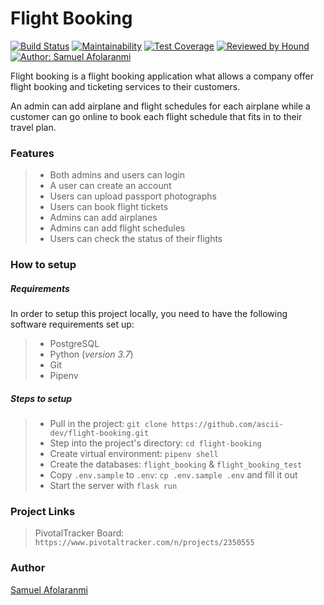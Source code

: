# Flight Booking

[![Build Status](https://travis-ci.org/ascii-dev/flight-booking.svg?branch=develop)](https://travis-ci.org/ascii-dev/flight-booking)
[![Maintainability](https://api.codeclimate.com/v1/badges/ce2535ff7a8508bbb623/maintainability)](https://codeclimate.com/github/ascii-dev/flight-booking/maintainability)
[![Test Coverage](https://api.codeclimate.com/v1/badges/ce2535ff7a8508bbb623/test_coverage)](https://codeclimate.com/github/ascii-dev/flight-booking/test_coverage)
[![Reviewed by Hound](https://img.shields.io/badge/Reviewed_by-Hound-8E64B0.svg)](https://houndci.com)
[![Author: Samuel Afolaranmi](https://img.shields.io/badge/Author-Samuel%20Afolaranmi-orange.svg)](https://twitter.com/asciidev)

Flight booking is a flight booking application what allows a company offer flight booking and 
ticketing services to their customers.

An admin can add airplane and flight schedules for each airplane while a customer can go online
to book each flight schedule that fits in to their travel plan.

### Features
> - Both admins and users can login
> - A user can create an account
> - Users can upload passport photographs
> - Users can book flight tickets
> - Admins can add airplanes
> - Admins can add flight schedules
> - Users can check the status of their flights
 
 ### How to setup
 ##### Requirements
 In  order to setup this project locally, you need to have the following software requirements
 set up:
 > - PostgreSQL
 > - Python (*version 3.7*)
 > - Git
 > - Pipenv
 
 ##### Steps to setup
 > - Pull in the project: `git clone https://github.com/ascii-dev/flight-booking.git`
 > - Step into the project's directory: `cd flight-booking`
 > - Create virtual environment: `pipenv shell`
 > - Create the databases: `flight_booking` & `flight_booking_test`
 > - Copy `.env.sample` to `.env`: `cp .env.sample .env` and fill it out
 > - Start the server with `flask run`
 
 ### Project Links
 > PivotalTracker Board: `https://www.pivotaltracker.com/n/projects/2350555`
 
 ### Author
 [Samuel Afolaranmi](https://twitter.com/asciidev)
 